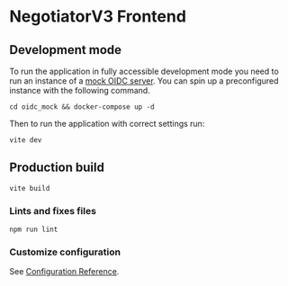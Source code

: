# NegotiatorV3 Frontend

## Development mode

To run the application in fully accessible development mode you need to run an instance of a [mock OIDC server](https://github.com/Soluto/oidc-server-mock).
You can spin up a preconfigured instance with the following command.
```
cd oidc_mock && docker-compose up -d
```
Then to run the application with correct settings run:
```
vite dev
```

## Production build
```
vite build
```

### Lints and fixes files
```
npm run lint
```

### Customize configuration
See [Configuration Reference](https://cli.vuejs.org/config/).
